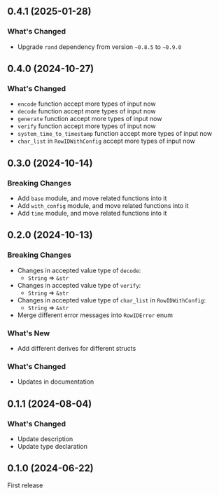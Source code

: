 ## 0.4.1 (2025-01-28)

### What's Changed

- Upgrade `rand` dependency from version `~0.8.5` to `~0.9.0`

## 0.4.0 (2024-10-27)

### What's Changed

- `encode` function accept more types of input now
- `decode` function accept more types of input now
- `generate` function accept more types of input now
- `verify` function accept more types of input now
- `system_time_to_timestamp` function accept more types of input now
- `char_list` in `RowIDWithConfig` accept more types of input now

## 0.3.0 (2024-10-14)

### Breaking Changes

- Add `base` module, and move related functions into it
- Add `with_config` module, and move related functions into it
- Add `time` module, and move related functions into it

## 0.2.0 (2024-10-13)

### Breaking Changes

- Changes in accepted value type of `decode`:
    - `String` => `&str`
- Changes in accepted value type of `verify`:
    - `String` => `&str`
- Changes in accepted value type of `char_list` in `RowIDWithConfig`:
    - `String` => `&str`
- Merge different error messages into `RowIDError` enum

### What's New

- Add different derives for different structs

### What's Changed

- Updates in documentation

## 0.1.1 (2024-08-04)

### What's Changed

- Update description
- Update type declaration

## 0.1.0 (2024-06-22)

First release
